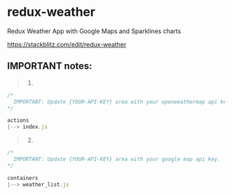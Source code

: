 # redux-weather
Redux Weather App with Google Maps and Sparklines charts

https://stackblitz.com/edit/redux-weather

## IMPORTANT notes: ##

> 1)
```javascript
/*
  IMPORTANT: Update {YOUR-API-KEY} area with your openweathermap api key.
*/

actions
|--> index.js
```

> 2)
```javascript
/*
  IMPORTANT: Update {YOUR-API-KEY} area with your google map api key.
*/

containers
|--> weather_list.js
```
